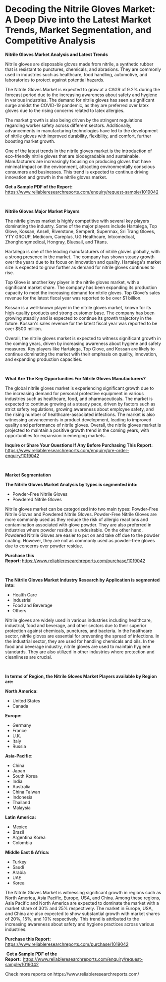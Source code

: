 <p><h1>Decoding the Nitrile Gloves Market: A Deep Dive into the Latest Market Trends, Market Segmentation, and Competitive Analysis</h1></p><p><strong>Nitrile Gloves Market Analysis and Latest Trends</strong></p>
<p><p>Nitrile gloves are disposable gloves made from nitrile, a synthetic rubber that is resistant to punctures, chemicals, and abrasions. They are commonly used in industries such as healthcare, food handling, automotive, and laboratories to protect against potential hazards.</p><p>The Nitrile Gloves Market is expected to grow at a CAGR of 9.2% during the forecast period due to the increasing awareness about safety and hygiene in various industries. The demand for nitrile gloves has seen a significant surge amidst the COVID-19 pandemic, as they are preferred over latex gloves due to the rising concerns related to latex allergies.</p><p>The market growth is also being driven by the stringent regulations regarding worker safety across different sectors. Additionally, advancements in manufacturing technologies have led to the development of nitrile gloves with improved durability, flexibility, and comfort, further boosting market growth.</p><p>One of the latest trends in the nitrile gloves market is the introduction of eco-friendly nitrile gloves that are biodegradable and sustainable. Manufacturers are increasingly focusing on producing gloves that have minimal impact on the environment, attracting environmentally conscious consumers and businesses. This trend is expected to continue driving innovation and growth in the nitrile gloves market.</p></p>
<p><strong>Get a Sample PDF of the Report:&nbsp;</strong> <a href="https://www.reliableresearchreports.com/enquiry/request-sample/1019042">https://www.reliableresearchreports.com/enquiry/request-sample/1019042</a></p>
<p>&nbsp;</p>
<p><strong>Nitrile Gloves Major Market Players</strong></p>
<p><p>The nitrile gloves market is highly competitive with several key players dominating the industry. Some of the major players include Hartalega, Top Glove, Kossan, Ansell, Riverstone, Semperit, Supermax, Sri Trang Gloves, YTY GROUP, Medicom, Careplus, UG Healthcare, Intcomedical, Zhonghongmedical, Hongray, Bluesail, and Titans.</p><p>Hartalega is one of the leading manufacturers of nitrile gloves globally, with a strong presence in the market. The company has shown steady growth over the years due to its focus on innovation and quality. Hartalega's market size is expected to grow further as demand for nitrile gloves continues to rise.</p><p>Top Glove is another key player in the nitrile gloves market, with a significant market share. The company has been expanding its production capacity to meet the increasing demand for nitrile gloves. Top Glove's sales revenue for the latest fiscal year was reported to be over $1 billion.</p><p>Kossan is a well-known player in the nitrile gloves market, known for its high-quality products and strong customer base. The company has been growing steadily and is expected to continue its growth trajectory in the future. Kossan's sales revenue for the latest fiscal year was reported to be over $500 million.</p><p>Overall, the nitrile gloves market is expected to witness significant growth in the coming years, driven by increasing awareness about hygiene and safety measures. Key players like Hartalega, Top Glove, and Kossan are likely to continue dominating the market with their emphasis on quality, innovation, and expanding production capacities.</p></p>
<p>&nbsp;</p>
<p><strong>What Are The Key Opportunities For Nitrile Gloves Manufacturers?</strong></p>
<p><p>The global nitrile gloves market is experiencing significant growth due to the increasing demand for personal protective equipment in various industries such as healthcare, food, and pharmaceuticals. The market is expected to continue growing at a steady pace, driven by factors such as strict safety regulations, growing awareness about employee safety, and the rising number of healthcare-associated infections. The market is also witnessing advancements in product development, leading to improved quality and performance of nitrile gloves. Overall, the nitrile gloves market is projected to maintain a positive growth trend in the coming years, with opportunities for expansion in emerging markets.</p></p>
<p><strong>Inquire or Share Your Questions If Any Before Purchasing This Report:</strong> <a href="https://www.reliableresearchreports.com/enquiry/pre-order-enquiry/1019042">https://www.reliableresearchreports.com/enquiry/pre-order-enquiry/1019042</a></p>
<p>&nbsp;</p>
<p><strong>Market Segmentation</strong></p>
<p><strong>The Nitrile Gloves Market Analysis by types is segmented into:</strong></p>
<p><ul><li>Powder-Free Nitrile Gloves</li><li>Powdered Nitrile Gloves</li></ul></p>
<p><p>Nitrile gloves market can be categorized into two main types: Powder-Free Nitrile Gloves and Powdered Nitrile Gloves. Powder-Free Nitrile Gloves are more commonly used as they reduce the risk of allergic reactions and contamination associated with glove powder. They are also preferred in industries where powder residue is undesirable. On the other hand, Powdered Nitrile Gloves are easier to put on and take off due to the powder coating. However, they are not as commonly used as powder-free gloves due to concerns over powder residue.</p></p>
<p><strong>Purchase this Report:&nbsp;</strong><a href="https://www.reliableresearchreports.com/purchase/1019042">https://www.reliableresearchreports.com/purchase/1019042</a></p>
<p>&nbsp;</p>
<p><strong>The Nitrile Gloves Market Industry Research by Application is segmented into:</strong></p>
<p><ul><li>Health Care</li><li>Industrial</li><li>Food and Beverage</li><li>Others</li></ul></p>
<p><p>Nitrile gloves are widely used in various industries including healthcare, industrial, food and beverage, and other sectors due to their superior protection against chemicals, punctures, and bacteria. In the healthcare sector, nitrile gloves are essential for preventing the spread of infections. In the industrial sector, they are used for handling chemicals and oils. In the food and beverage industry, nitrile gloves are used to maintain hygiene standards. They are also utilized in other industries where protection and cleanliness are crucial.</p></p>
<p>&nbsp;</p>
<p><strong>In terms of Region, the Nitrile Gloves Market Players available by Region are:</strong></p>
<p>
    <p> <strong> North America: </strong>
        <ul>
            <li>United States</li>
            <li>Canada</li>
        </ul>
        </p> 
    <p> <strong> Europe: </strong>
        <ul>
            <li>Germany</li>
            <li>France</li>
            <li>U.K.</li>
            <li>Italy</li>
            <li>Russia</li>
        </ul>
        </p> 
    <p> <strong> Asia-Pacific: </strong>
        <ul>
            <li>China</li>
            <li>Japan</li>
            <li>South Korea</li>
            <li>India</li>
            <li>Australia</li>
            <li>China Taiwan</li>
            <li>Indonesia</li>
            <li>Thailand</li>
            <li>Malaysia</li>
        </ul>
        </p> 
    <p> <strong> Latin America: </strong>
        <ul>
            <li>Mexico</li>
            <li>Brazil</li>
            <li>Argentina Korea</li>
            <li>Colombia</li>
        </ul>
        </p> 
    <p> <strong> Middle East & Africa: </strong>
        <ul>
            <li>Turkey</li>
            <li>Saudi</li>
            <li>Arabia</li>
            <li>UAE</li>
            <li>Korea</li>
        </ul>
    </p>
    </p>
<p><p>The Nitrile Gloves Market is witnessing significant growth in regions such as North America, Asia Pacific, Europe, USA, and China. Among these regions, Asia Pacific and North America are expected to dominate the market with a market share of 30% and 25% respectively. The market in Europe, USA, and China are also expected to show substantial growth with market shares of 20%, 15%, and 10% respectively. This trend is attributed to the increasing awareness about safety and hygiene practices across various industries.</p></p>
<p><strong>Purchase this Report: </strong><a href="https://www.reliableresearchreports.com/purchase/1019042">https://www.reliableresearchreports.com/purchase/1019042</a></p>
<p>&nbsp;<strong>Get a Sample PDF of the Report:&nbsp;&nbsp;</strong><a href="https://www.reliableresearchreports.com/enquiry/request-sample/1019042">https://www.reliableresearchreports.com/enquiry/request-sample/1019042</a></p>
<p><strong></strong></p>
<p>Check more reports on https://www.reliableresearchreports.com/</p>